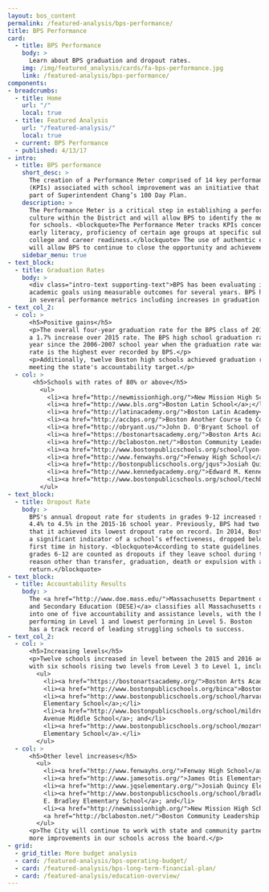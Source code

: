 ```yaml
---
layout: bos_content
permalink: /featured-analysis/bps-performance/
title: BPS Performance
card:
  - title: BPS Performance
    body: >
      Learn about BPS graduation and dropout rates.
    img: /img/featured_analysis/cards/fa-bps-performance.jpg
    link: /featured-analysis/bps-performance/
components:
- breadcrumbs:
  - title: Home
    url: "/"
    local: true
  - title: Featured Analysis
    url: "/featured-analysis/"
    local: true
  - current: BPS Performance
  - published: 4/13/17
- intro:
  - title: BPS performance
    short_desc: >
      The creation of a Performance Meter comprised of 14 key performance indicators 
      (KPIs) associated with school improvement was an initiative that developed as 
      part of Superintendent Chang’s 100 Day Plan.
    description: >
      The Performance Meter is a critical step in establishing a performance management 
      culture within the District and will allow BPS to identify the most effective supports 
      for schools. <blockquote>The Performance Meter tracks KPIs concentrated on the achievement gap, 
      early literacy, proficiency of certain age groups at specific subjects, and 
      college and career readiness.</blockquote> The use of authentic evidence and data 
      will allow BPS to continue to close the opportunity and achievement gap. 
    sidebar_menu: true
- text_block:
  - title: Graduation Rates
    body: >
      <div class="intro-text supporting-text">BPS has been evaluating its progress towards 
      academic goals using measurable outcomes for several years. BPS has seen positive gains 
      in several performance metrics including increases in graduation rates.</div>
- text_col_2:
  - col: >
      <h5>Positive gains</h5>
      <p>The overall four-year graduation rate for the BPS class of 2016 was 72.4%. This represents 
      a 1.7% increase over 2015 rate. The BPS high school graduation rate has increased each 
      year since the 2006-2007 school year when the graduation rate was 57.9%. The 2016 graduation 
      rate is the highest ever recorded by BPS.</p>
      <p>Additionally, twelve Boston high schools achieved graduation rates of 80% or above, 
      meeting the state's accountability target.</p>
  - col: >
       <h5>Schools with rates of 80% or above</h5>
         <ul>
           <li><a href="http://newmissionhigh.org/">New Mission High School</a>;</li>
           <li><a href="http://www.bls.org">Boston Latin School</a>;</li>
           <li><a href="http://latinacademy.org/">Boston Latin Academy</a>;</li>
           <li><a href="http://accbps.org/">Boston Another Course to College</a>;</li>
           <li><a href="http://obryant.us/">John D. O'Bryant School of Mathematics and Science</a>;</li>
           <li><a href="https://bostonartsacademy.org/">Boston Arts Academy</a>;</li>
           <li><a href="http://bclaboston.net/">Boston Community Leadership Academy</a>;</li>
           <li><a href="http://www.bostonpublicschools.org/school/lyon-school">Mary K. Lyon High School</a>;</li>
           <li><a href="http://www.fenwayhs.org/">Fenway High School</a>;</li>
           <li><a href="http://bostonpublicschools.org/jqus">Josiah Quincy Upper School</a>;</li>
           <li><a href="http://www.kennedyacademy.org/">Edward M. Kennedy Academy for Health Careers</a>; and</li>
           <li><a href="http://www.bostonpublicschools.org/school/techboston-academy">TechBoston Academy</a>.</li>
         </ul>
- text_block:
  - title: Dropout Rate
    body: >
      BPS's annual dropout rate for students in grades 9-12 increased slightly from 
      4.4% to 4.5% in the 2015-16 school year. Previously, BPS had two consecutive years 
      that it achieved its lowest dropout rate on record. In 2014, Boston’s dropout rate, 
      a significant indicator of a school’s effectiveness, dropped below 4% for the 
      first time in history. <blockquote>According to state guidelines, students in 
      grades 6-12 are counted as dropouts if they leave school during the year for any 
      reason other than transfer, graduation, death or expulsion with an option to 
      return.</blockquote>
- text_block:
  - title: Accountability Results
    body: >
      The <a href="http://www.doe.mass.edu/">Massachusetts Department of Elementary 
      and Secondary Education (DESE)</a> classifies all Massachusetts districts and schools 
      into one of five accountability and assistance levels, with the highest 
      performing in Level 1 and lowest performing in Level 5. Boston 
      has a track record of leading struggling schools to success. 
- text_col_2:
  - col: >
      <h5>Increasing levels</h5>
      <p>Twelve schools increased in level between the 2015 and 2016 accountability reports 
      with six schools rising two levels from Level 3 to Level 1, including:</p>
        <ul>
          <li><a href="https://bostonartsacademy.org/">Boston Arts Academy</a>;</li>
          <li><a href="http://www.bostonpublicschools.org/binca">Boston International Newcomers Academy</a>;</li>
          <li><a href="http://www.bostonpublicschools.org/school/harvardkent-elementary-school">Harvard/Kent 
          Elementary School</a>;</li>
          <li><a href="http://www.bostonpublicschools.org/school/mildred-avenue-k-8-school">Mildred 
          Avenue Middle School</a>; and</li>
          <li><a href="http://www.bostonpublicschools.org/school/mozart-elementary-school">Mozart 
          Elementary School</a>.</li>
        </ul>
  - col: >
      <h5>Other level increases</h5> 
        <ul>
          <li><a href="http://www.fenwayhs.org/">Fenway High School</a>;</li>
          <li><a href="http://www.jamesotis.org/">James Otis Elementary School</a>;</li>
          <li><a href="http://www.jqselementary.org/">Josiah Quincy Elementary School</a>;</li>
          <li><a href="http://www.bostonpublicschools.org/school/bradley-elementary-school">Manassah 
          E. Bradley Elementary School</a>; and</li>
          <li><a href="http://newmissionhigh.org/">New Mission High School</a> rose from Level 2 to Level 1, while the 
          <a href="http://bclaboston.net/">Boston Community Leadership Academy</a> rose from Level 3 to Level 2.</li>
        </ul>
      <p>The City will continue to work with state and community partners to see 
      more improvements in our schools across the board.</p>
- grid:
  - grid_title: More budget analysis
  - card: /featured-analysis/bps-operating-budget/
  - card: /featured-analysis/bps-long-term-financial-plan/
  - card: /featured-analysis/education-overview/
---
```

